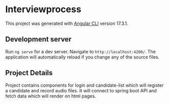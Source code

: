 # Interviewprocess

This project was generated with [Angular CLI](https://github.com/angular/angular-cli) version 17.3.1.

## Development server

Run `ng serve` for a dev server. Navigate to `http://localhost:4200/`. The application will automatically reload if you change any of the source files.

## Project Details

Project contains components for login and candidate-list which will register a candidate and record audio files. It will connect to spring boot API and fetch data which will render on html pages.
